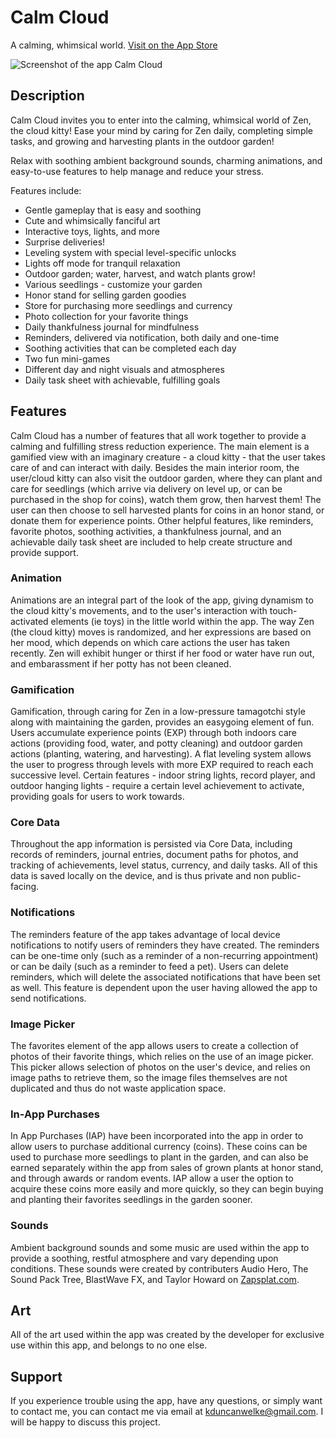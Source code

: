 # Calm Cloud
A calming, whimsical world.
[Visit on the App Store](https://apps.apple.com/us/app/id1503747823)

![Screenshot of the app Calm Cloud](https://i.ibb.co/qkD414s/Screen-Shot-2020-08-05-at-2-29-28-PM.png)

## Description
Calm Cloud invites you to enter into the calming, whimsical world of Zen, the cloud kitty! Ease your mind by caring for Zen daily, completing simple tasks, and growing and harvesting plants in the outdoor garden!

Relax with soothing ambient background sounds, charming animations, and easy-to-use features to help manage and reduce your stress.

Features include:

* Gentle gameplay that is easy and soothing
* Cute and whimsically fanciful art
* Interactive toys, lights, and more
* Surprise deliveries!
* Leveling system with special level-specific unlocks
* Lights off mode for tranquil relaxation
* Outdoor garden; water, harvest, and watch plants grow!
* Various seedlings - customize your garden
* Honor stand for selling garden goodies
* Store for purchasing more seedlings and currency
* Photo collection for your favorite things
* Daily thankfulness journal for mindfulness
* Reminders, delivered via notification, both daily and one-time
* Soothing activities that can be completed each day
* Two fun mini-games
* Different day and night visuals and atmospheres
* Daily task sheet with achievable, fulfilling goals

## Features
Calm Cloud has a number of features that all work together to provide a calming and fulfilling stress reduction experience. The main element is a gamified view with an imaginary creature - a cloud kitty - that the user takes care of and can interact with daily. Besides the main interior room, the user/cloud kitty can also visit the outdoor garden, where they can plant and care for seedlings (which arrive via delivery on level up, or can be purchased in the shop for coins), watch them grow, then harvest them! The user can then choose to sell harvested plants for coins in an honor stand, or donate them for experience points. Other helpful features, like reminders, favorite photos, soothing activities, a thankfulness journal, and an achievable daily task sheet are included to help create structure and provide support.

### Animation
Animations are an integral part of the look of the app, giving dynamism to the cloud kitty's movements, and to the user's interaction with touch-activated elements (ie toys) in the little world within the app. The way Zen (the cloud kitty) moves is randomized, and her expressions are based on her mood, which depends on which care actions the user has taken recently. Zen will exhibit hunger or thirst if her food or water have run out, and embarassment if her potty has not been cleaned.

### Gamification 
Gamification, through caring for Zen in a low-pressure tamagotchi style along with maintaining the garden, provides an easygoing element of fun. Users accumulate experience points (EXP) through both indoors care actions (providing food, water, and potty cleaning) and outdoor garden actions (planting, watering, and harvesting). A flat leveling system allows the user to progress through levels with more EXP required to reach each successive level. Certain features - indoor string lights, record player, and outdoor hanging lights - require a certain level achievement to activate, providing goals for users to work towards. 

### Core Data
Throughout the app information is persisted via Core Data, including records of reminders, journal entries, document paths for photos, and tracking of achievements, level status, currency, and daily tasks. All of this data is saved locally on the device, and is thus private and non public-facing. 

### Notifications
The reminders feature of the app takes advantage of local device notifications to notify users of reminders they have created. The reminders can be one-time only (such as a reminder of a non-recurring appointment) or can be daily (such as a reminder to feed a pet). Users can delete reminders, which will delete the associated notifications that have been set as well. This feature is dependent upon the user having allowed the app to send notifications.

### Image Picker
The favorites element of the app allows users to create a collection of photos of their favorite things, which relies on the use of an image picker. This picker allows selection of photos on the user's device, and relies on image paths to retrieve them, so the image files themselves are not duplicated and thus do not waste application space. 

### In-App Purchases
In App Purchases (IAP) have been incorporated into the app in order to allow users to purchase additional currency (coins). These coins can be used to purchase more seedlings to plant in the garden, and can also be earned separately within the app from sales of grown plants at honor stand, and through awards or random events. IAP allow a user the option to acquire these coins more easily and more quickly, so they can begin buying and planting their favorites seedlings in the garden sooner.

### Sounds
Ambient background sounds and some music are used within the app to provide a soothing, restful atmosphere and vary depending upon conditions. These sounds were created by contributers Audio Hero, The Sound Pack Tree, BlastWave FX, and Taylor Howard on [Zapsplat.com](https://www.zapsplat.com).

## Art
All of the art used within the app was created by the developer for exclusive use within this app, and belongs to no one else.

## Support
If you experience trouble using the app, have any questions, or simply want to contact me, you can contact me via email at kduncanwelke@gmail.com. I will be happy to discuss this project.
